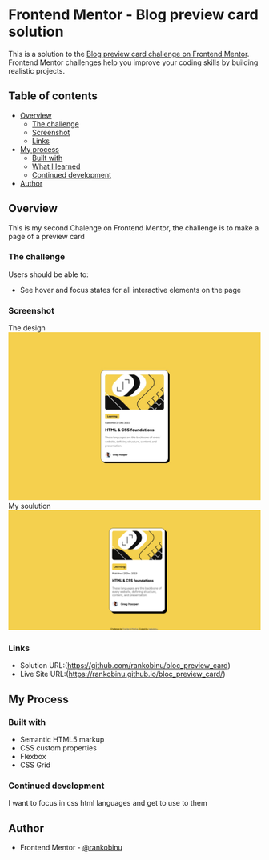 # Frontend Mentor - Blog preview card solution

This is a solution to the [Blog preview card challenge on Frontend Mentor](https://www.frontendmentor.io/challenges/blog-preview-card-ckPaj01IcS). Frontend Mentor challenges help you improve your coding skills by building realistic projects. 

## Table of contents

- [Overview](#overview)
  - [The challenge](#the-challenge)
  - [Screenshot](#screenshot)
  - [Links](#links)
- [My process](#my-process)
  - [Built with](#built-with)
  - [What I learned](#what-i-learned)
  - [Continued development](#continued-development)
- [Author](#author)


## Overview
This is my second Chalenge on Frontend Mentor, the challenge is to make a page of a preview card 
### The challenge

Users should be able to:

- See hover and focus states for all interactive elements on the page

### Screenshot
The design
![alt text](desktop-design.jpg)
My soulution 
![alt text](image.png)
### Links

- Solution URL:(https://github.com/rankobinu/bloc_preview_card)
- Live Site URL:(https://rankobinu.github.io/bloc_preview_card/)
## My Process

### Built with

- Semantic HTML5 markup
- CSS custom properties
- Flexbox
- CSS Grid



### Continued development

I want to focus in css html languages and get to use to them 

## Author


- Frontend Mentor - [@rankobinu](https://www.frontendmentor.io/profile/rankobinu)


